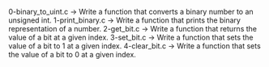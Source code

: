 0-binary_to_uint.c -> Write a function that converts a binary number to an unsigned int.
1-print_binary.c -> Write a function that prints the binary representation of a number.
2-get_bit.c -> Write a function that returns the value of a bit at a given index.
3-set_bit.c -> Write a function that sets the value of a bit to 1 at a given index.
4-clear_bit.c -> Write a function that sets the value of a bit to 0 at a given index.

